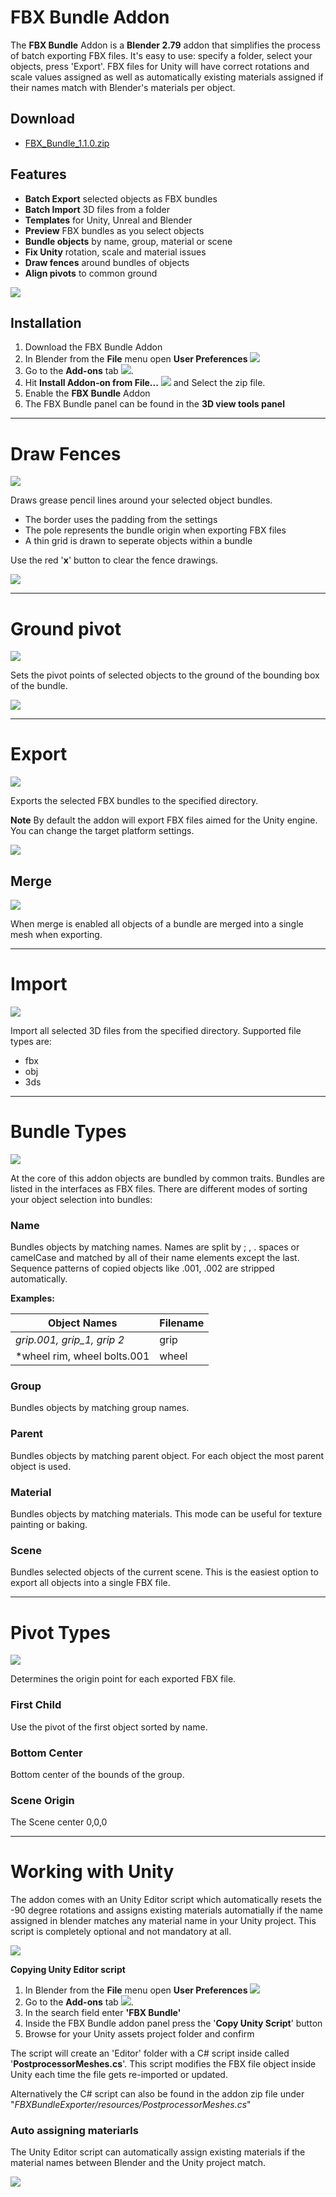 # FBX Bundle Addon #

The **FBX Bundle** Addon is a **Blender 2.79** addon that simplifies the process of batch exporting FBX files. It's easy to use: specify a folder, select your objects, press 'Export'. FBX files for Unity will have correct rotations and scale values assigned as well as automatically existing materials assigned if their names match with Blender's materials per object.

## Download ##

* [FBX_Bundle_1.1.0.zip](http://renderhjs.net/blender/fbx_bundle/FBX_Bundle_1.1.0.zip)


## Features ##

* **Batch Export** selected objects as FBX bundles
* **Batch Import** 3D files from a folder
* **Templates** for Unity, Unreal and Blender
* **Preview** FBX bundles as you select objects
* **Bundle objects** by name, group, material or scene
* **Fix Unity** rotation, scale and material issues
* **Draw fences** around bundles of objects
* **Align pivots** to common ground


![](http://renderhjs.net/blender/fbx_bundle/overview.gif)


## Installation ##

1. Download the FBX Bundle Addon
2. In Blender from the **File** menu open **User Preferences** ![](http://renderhjs.net/textools/blender/img/installation_open_preferences.png) 
3. Go to the **Add-ons** tab ![](http://renderhjs.net/textools/blender/img/installation_addons.png).
4. Hit **Install Addon-on from File...** ![](http://renderhjs.net/textools/blender/img/installation_install_addon_from_file.png) and Select the zip file.
5. Enable the **FBX Bundle** Addon
6. The FBX Bundle panel can be found in the **3D view tools panel**


---

# Draw Fences #

![](https://farm1.staticflickr.com/812/40627267655_540fe2a5b3_o.png)

Draws grease pencil lines around your selected object bundles.

* The border uses the padding from the settings
* The pole represents the bundle origin when exporting FBX files
* A thin grid is drawn to seperate objects within a bundle

Use the red '**x**' button to clear the fence drawings.

![](https://farm1.staticflickr.com/866/40806993094_dc2d16dbac_o.png)

---

# Ground pivot #

![](https://farm1.staticflickr.com/909/40858121474_6fdd7c9e23_o.png)

Sets the pivot points of selected objects to the ground of the bounding box of the bundle.

![](https://farm1.staticflickr.com/861/39761054960_6dd0a411a9_o.gif)

---

# Export #

![](https://farm1.staticflickr.com/939/26650599827_7b38a2c414_o.png)

Exports the selected FBX bundles to the specified directory.

**Note** By default the addon will export FBX files aimed for the Unity engine. You can change the target platform settings.

![](https://farm1.staticflickr.com/842/41528382392_55f776a7aa_o.gif)


## Merge ##

![](https://farm1.staticflickr.com/887/39711493860_b652128fb1_o.png)

When merge is enabled all objects of a bundle are merged into a single mesh when exporting.

---

# Import #

![](https://farm1.staticflickr.com/837/27649976458_abae4ffddf_o.png)

Import all selected 3D files from the specified directory. Supported file types are:

* fbx
* obj
* 3ds



---


# Bundle Types #

![](https://farm1.staticflickr.com/807/40626971555_77035ddd60_o.png)

At the core of this addon objects are bundled by common traits. Bundles are listed in the interfaces as FBX files. There are different modes of sorting your object selection into bundles:

### Name ###
Bundles objects by matching names. Names are split by ; , . spaces or camelCase and matched by all of their name elements except the last. Sequence patterns of copied objects like .001, .002 are stripped automatically.

**Examples:**

**Object Names** | **Filename**
--- | ---
*grip.001, grip_1, grip 2* | grip
*wheel rim, wheel bolts.001 | wheel

### Group ###
Bundles objects by matching group names.

### Parent ###
Bundles objects by matching parent object. For each object the most parent object is used.

### Material ###
Bundles objects by matching materials. This mode can be useful for texture painting or baking.

### Scene ###
Bundles selected objects of the current scene. This is the easiest option to export all objects into a single FBX file.


---

# Pivot Types #

![](https://farm1.staticflickr.com/826/39711247600_eed039c5d7_o.png)

Determines the origin point for each exported FBX file.

### First Child ###
Use the pivot of the first object sorted by name.
### Bottom Center ###
Bottom center of the bounds of the group.
### Scene Origin ###
The Scene center 0,0,0


---

# Working with Unity #

The addon comes with an Unity Editor script which automatically resets the -90 degree rotations and assigns existing materials automatially if the name assigned in blender matches any material name in your Unity project. This script is completely optional and not mandatory at all.

![](https://farm1.staticflickr.com/934/39760671570_e9bbe13f6c_o.png)

**Copying Unity Editor script**

1. In Blender from the **File** menu open **User Preferences** ![](http://renderhjs.net/textools/blender/img/installation_open_preferences.png) 
2. Go to the **Add-ons** tab ![](http://renderhjs.net/textools/blender/img/installation_addons.png).
3. In the search field enter **'FBX Bundle'**
4. Inside the FBX Bundle addon panel press the '**Copy Unity Script**' button 
5. Browse for your Unity assets project folder and confirm

The script will create an 'Editor' folder with a C# script inside called '**PostprocessorMeshes.cs**'. This script modifies the FBX file object inside Unity each time the file gets re-imported or updated.

Alternatively the C# script can also be found in the addon zip file under "*FBXBundleExporter/resources/PostprocessorMeshes.cs*"

### Auto assigning materiarls ###
The Unity Editor script can automatically assign existing materials if the material names between Blender and the Unity project match.

![](http://renderhjs.net/blender/fbx_bundle/unity_material_matching.gif)

